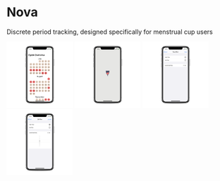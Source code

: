 # Nova
Discrete period tracking, designed specifically for menstrual cup users

<a href="/Images/calendar.png"><img src="/Images/calendar.png?raw=true" alt="Calendar View" width="150"></a>
<a href="/Images/loading_screen.png"><img src="/Images/loading_screen.png?raw=true" alt="Loading Screen" width="150"></a>
<a href="/Images/logging.png"><img src="/Images/logging.png?raw=true" alt="Logging View" width="150"></a>
<a href="/Images/editing.png"><img src="/Images/editing.png?raw=true" alt="Editing View" width="150"></a>

